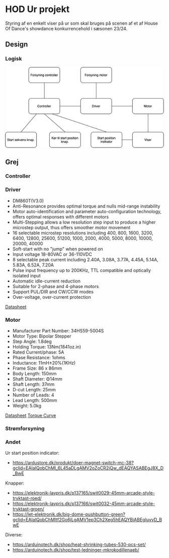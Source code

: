 # HOD Ur projekt #

Styring af en enkelt viser på ur som skal bruges på scenen af et af House Of Dance's showdance konkurrencehold i sæsonen 23/24.

## Design

### Logisk

![Logisk](/doc/HOD_ur.drawio.png)

## Grej

### Controller

### Driver

* DM860T(V3.0)
* Anti-Resonance provides optimal torque and nulls mid-range instability
* Motor auto-identification and parameter auto-configuration technology, offers optimal responses with different motors
* Multi-Stepping allows a low resolution step input to produce a higher microstep output, thus offers smoother motor movement
* 16 selectable microstep resolutions including 400, 800, 1600, 3200, 6400, 12800, 25600, 51200, 1000, 2000, 4000, 5000, 8000, 10000, 20000, 40000
* Soft-start with no "jump" when powered on
* Input voltage 18-80VAC or 36-110VDC
* 8 selectable peak current including 2.40A, 3.08A, 3.77A, 4.45A, 5.14A, 5.83A, 6.52A, 7.20A 
* Pulse input frequency up to 200KHz, TTL compatible and optically isolated input
* Automatic idle-current reduction 
* Suitable for 2-phase and 4-phase motors 
* Support PUL/DIR and CW/CCW modes 
* Over-voltage, over-current protection

[Datasheet](/doc/DM860T_V3.0.pdf)

### Motor

* Manufacturer Part Number: 34HS59-5004S
* Motor Type: Bipolar Stepper
* Step Angle: 1.8deg
* Holding Torque: 13Nm(1841oz.in)
* Rated Current/phase: 5A 
* Phase Resistance: 1ohms 
* Inductance: 11mH±20%(1KHz)
* Frame Size: 86 x 86mm
* Body Length: 150mm
* Shaft Diameter: Φ14mm
* Shaft Length: 37mm
* D-cut Length: 25mm
* Number of Leads: 4
* Lead Length: 500mm
* Weight: 5.0kg

[Datasheet](/doc/34HS59-5004S.pdf)
[Torque Curve](/doc/34HS59-5004S_Torque_Curve.pdf)

### Strømforsyning

### Andet
Ur start position indicator:
- https://ardustore.dk/produkt/doer-magnet-switch-mc-38?gclid=EAIaIQobChMI_6L45aDLgAMV2oZoCR2iQw_dEAQYASABEgJ8X_D_BwE

Knapper:
- https://elektronik-lavpris.dk/p137165/swit0029-45mm-arcade-style-tryktast-roed/
- https://elektronik-lavpris.dk/p137166/swit0032-45mm-arcade-style-tryktast-groen/
- https://let-elektronik.dk/big-dome-pushbutton-green?gclid=EAIaIQobChMItf2Go6jLgAMV1ep3Ch2Xeg5hEAQYBiABEgIuyvD_BwE


Diverse:
- https://arduinotech.dk/shop/heat-shrinking-tubes-530-pcs-set/
- https://arduinotech.dk/shop/test-ledninger-mkrokodillenaeb/

